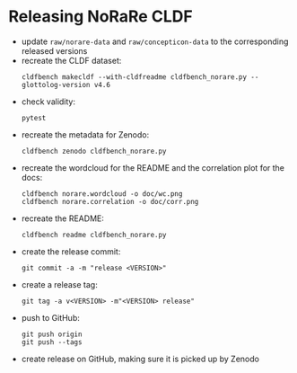 # Releasing NoRaRe CLDF

- update `raw/norare-data` and `raw/concepticon-data` to the corresponding released versions
- recreate the CLDF dataset:
  ```shell
  cldfbench makecldf --with-cldfreadme cldfbench_norare.py --glottolog-version v4.6
  ```
- check validity:
  ```shell
  pytest
  ```
- recreate the metadata for Zenodo:
  ```shell
  cldfbench zenodo cldfbench_norare.py
  ```
- recreate the wordcloud for the README and the correlation plot for the docs:
  ```shell
  cldfbench norare.wordcloud -o doc/wc.png
  cldfbench norare.correlation -o doc/corr.png
  ```
- recreate the README:
  ```shell
  cldfbench readme cldfbench_norare.py 
  ```
- create the release commit:
  ```shell
  git commit -a -m "release <VERSION>"
  ```
- create a release tag:
  ```shell
  git tag -a v<VERSION> -m"<VERSION> release"
  ```
- push to GitHub:
  ```shell
  git push origin
  git push --tags
  ```
- create release on GitHub, making sure it is picked up by Zenodo
